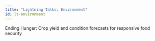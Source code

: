```yaml
---
title: "Lightning Talks: Environment"
id: lt-environment
---
```

Ending Hunger: Crop yield and condition forecasts for responsive food security

